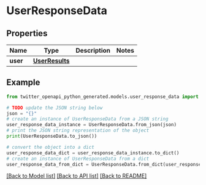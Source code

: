 # UserResponseData


## Properties

Name | Type | Description | Notes
------------ | ------------- | ------------- | -------------
**user** | [**UserResults**](UserResults.md) |  | 

## Example

```python
from twitter_openapi_python_generated.models.user_response_data import UserResponseData

# TODO update the JSON string below
json = "{}"
# create an instance of UserResponseData from a JSON string
user_response_data_instance = UserResponseData.from_json(json)
# print the JSON string representation of the object
print(UserResponseData.to_json())

# convert the object into a dict
user_response_data_dict = user_response_data_instance.to_dict()
# create an instance of UserResponseData from a dict
user_response_data_from_dict = UserResponseData.from_dict(user_response_data_dict)
```
[[Back to Model list]](../README.md#documentation-for-models) [[Back to API list]](../README.md#documentation-for-api-endpoints) [[Back to README]](../README.md)


